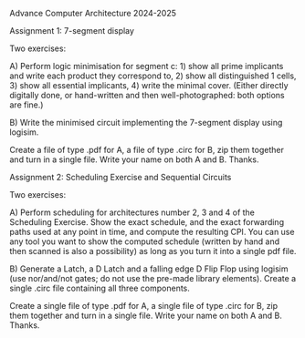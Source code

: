 Advance Computer Architecture 2024-2025

Assignment 1: 7-segment display

Two exercises:

A) Perform logic minimisation for segment c: 1) show all prime implicants and write each product they correspond to, 2) show all distinguished 1 cells, 3) show all essential implicants, 4) write the minimal cover. (Either directly digitally done, or hand-written and then well-photographed: both options are fine.)

B) Write the minimised circuit implementing the 7-segment display using logisim.

Create a file of type .pdf for A, a file of type .circ for B, zip them together and turn in a single file. Write your name on both A and B. Thanks.

Assignment 2: Scheduling Exercise and Sequential Circuits

Two exercises:

A) Perform scheduling for architectures number 2, 3 and 4 of the Scheduling Exercise. Show the exact schedule, and the exact forwarding paths used at any point in time, and compute the resulting CPI. You can use any tool you want to show the computed schedule (written by hand and then scanned is also a possibility) as long as you turn it into a single pdf file.

B) Generate a Latch, a D Latch and a falling edge D Flip Flop using logisim (use nor/and/not gates; do not use the pre-made library elements). Create a single .circ file containing all three components.

Create a single file of type .pdf for A, a single file of type .circ for B, zip them together and turn in a single file. Write your name on both A and B. Thanks.
